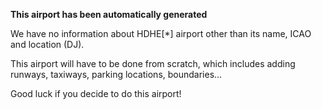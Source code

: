 **This airport has been automatically generated**

We have no information about HDHE[*] airport other than its name, ICAO and location (DJ).

This airport will have to be done from scratch, which includes adding runways, taxiways, parking locations, boundaries...

Good luck if you decide to do this airport!